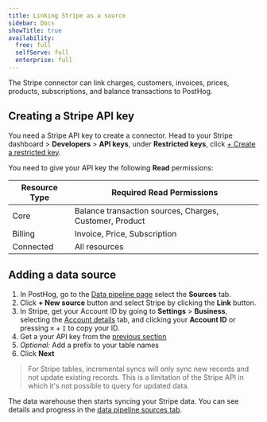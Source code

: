 ```yaml
---
title: Linking Stripe as a source
sidebar: Docs
showTitle: true
availability:
  free: full
  selfServe: full
  enterprise: full
---
```


The Stripe connector can link charges, customers, invoices, prices, products, subscriptions, and balance transactions to PostHog. 

## Creating a Stripe API key

You need a Stripe API key to create a connector. Head to your Stripe dashboard > **Developers** > **API keys**, under **Restricted keys**, click [+ Create a restricted key](https://dashboard.stripe.com/apikeys/create).

You need to give your API key the following **Read** permissions:

| Resource Type | Required Read Permissions                                |
|--------------|--------------------------------------------------------|
| Core         | Balance transaction sources, Charges, Customer, Product  |
| Billing      | Invoice, Price, Subscription                            |
| Connected    | All resources                                           |

## Adding a data source 

1. In PostHog, go to the [Data pipeline page](https://us.posthog.com/pipeline/sources) select the **Sources** tab.
2. Click **+ New source** button and select Stripe by clicking the **Link** button.
3. In Stripe, get your Account ID by going to **Settings** > **Business**, selecting the [Account details](https://dashboard.stripe.com/settings/account) tab, and clicking your **Account ID** or pressing `⌘` + `I` to copy your ID.
4. Get a your API key from the [previous section](#creating-a-stripe-api-key)
4. *Optional:* Add a prefix to your table names
6. Click **Next**

> For Stripe tables, incremental syncs will only sync new records and not update existing records. This is a limitation of the Stripe API in which it's not possible to query for updated data. 

The data warehouse then starts syncing your Stripe data. You can see details and progress in the [data pipeline sources tab](https://us.posthog.com/pipeline/sources).